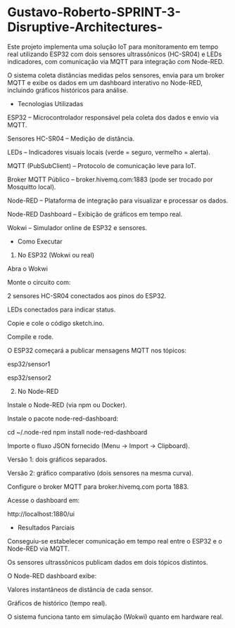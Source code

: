 # Gustavo-Roberto-SPRINT-3-Disruptive-Architectures-

Este projeto implementa uma solução IoT para monitoramento em tempo real utilizando ESP32 com dois sensores ultrassônicos (HC-SR04) e LEDs indicadores, com comunicação via MQTT para integração com Node-RED.

O sistema coleta distâncias medidas pelos sensores, envia para um broker MQTT e exibe os dados em um dashboard interativo no Node-RED, incluindo gráficos históricos para análise.

- Tecnologias Utilizadas

ESP32 – Microcontrolador responsável pela coleta dos dados e envio via MQTT.

Sensores HC-SR04 – Medição de distância.

LEDs – Indicadores visuais locais (verde = seguro, vermelho = alerta).

MQTT (PubSubClient) – Protocolo de comunicação leve para IoT.

Broker MQTT Público – broker.hivemq.com:1883 (pode ser trocado por Mosquitto local).

Node-RED – Plataforma de integração para visualizar e processar os dados.

Node-RED Dashboard – Exibição de gráficos em tempo real.

Wokwi – Simulador online de ESP32 e sensores.

- Como Executar
 1. No ESP32 (Wokwi ou real)

Abra o Wokwi

Monte o circuito com:

2 sensores HC-SR04 conectados aos pinos do ESP32.

LEDs conectados para indicar status.

Copie e cole o código sketch.ino.

Compile e rode.

O ESP32 começará a publicar mensagens MQTT nos tópicos:

esp32/sensor1

esp32/sensor2

2. No Node-RED

Instale o Node-RED (via npm ou Docker).

Instale o pacote node-red-dashboard:

cd ~/.node-red
npm install node-red-dashboard


Importe o fluxo JSON fornecido (Menu → Import → Clipboard).

Versão 1: dois gráficos separados.

Versão 2: gráfico comparativo (dois sensores na mesma curva).

Configure o broker MQTT para broker.hivemq.com porta 1883.

Acesse o dashboard em:

http://localhost:1880/ui

- Resultados Parciais

Conseguiu-se estabelecer comunicação em tempo real entre o ESP32 e o Node-RED via MQTT.

Os sensores ultrassônicos publicam dados em dois tópicos distintos.

O Node-RED dashboard exibe:

Valores instantâneos de distância de cada sensor.

Gráficos de histórico (tempo real).

O sistema funciona tanto em simulação (Wokwi) quanto em hardware real.
